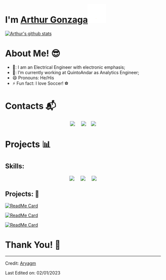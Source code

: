 <h1>I'm <a href="https://github.com/arthursgonzaga">Arthur Gonzaga<a><img src="https://github.com/Kathryn-Jie/Kathryn-Jie/blob/main/wave.gif" width="60px"/></h1>

[![Arthur's github stats](https://github-readme-stats.vercel.app/api?username=arthursgonzaga&show_icons=true&theme=merko)](https://github.com/arthursgonzaga/github-readme-stats)

<h1>About Me! 😎</h1>

- 🏫: I am an Electrical Engineer with electronic emphasis;
- 🔭: I’m currently working at QuintoAndar as Analytics Engineer;
- 😄  Pronouns: He/His
- ⚡  Fun fact: I love Soccer! ⚽
  
<h1>Contacts 📬</h1>
<p align="center">
<a href="https://www.linkedin.com/in/arthur-gonzaga-7a2770132/" target="blank"><img align="center" src="https://img.shields.io/badge/Arthur Gonzaga-0077B5?style=for-the-badge&logo=linkedin&logoColor=white" /></a> &nbsp;&nbsp;&nbsp;  <a href="mailto:arthursgonzaga@gmail.com" target="blank"><img align="center" src="https://img.shields.io/badge/arthursgonzaga@gmail.com-D14836?style=for-the-badge&logo=gmail&logoColor=white" /></a>&nbsp;&nbsp;&nbsp;  <a href="https://arthursgonzaga.medium.com/" target="blank"><img align="center" src="https://img.shields.io/badge/Medium-12100E?style=for-the-badge&logo=medium&logoColor=white" /></a>
</p>

<h1>Projects 📊</h1>

<h2>Skills:</h2>
<p align="center">
<img align="center" src="https://img.shields.io/badge/Python-14354C?style=for-the-badge&logo=python&logoColor=white"/>
&nbsp;&nbsp;&nbsp;  
<img align="center" src="https://img.shields.io/badge/MySQL-00000F?style=for-the-badge&logo=mysql&logoColor=white"/>
&nbsp;&nbsp;&nbsp;  
<img align="center" src="https://img.shields.io/badge/Amazon_AWS-232F3E?style=for-the-badge&logo=amazon-aws&logoColor=white"/>
</p>

<h2>Projects: 🎨</h2>
  
[![ReadMe Card](https://github-readme-stats.vercel.app/api/pin/?username=arthursgonzaga&repo=pandawans)](https://github.com/arthursgonzaga/pandawans)

[![ReadMe Card](https://github-readme-stats.vercel.app/api/pin/?username=arthursgonzaga&repo=DataProject)](https://github.com/arthursgonzaga/DataProject)

[![ReadMe Card](https://github-readme-stats.vercel.app/api/pin/?username=arthursgonzaga&repo=Machine-Learning-Studies)](https://github.com/arthursgonzaga/Machine-Learning-Studies)

<h1>Thank You! 🤵 </h1>

------
  
Credit: [Aryagm](https://github.com/Aryagm)

Last Edited on: 02/01/2023

